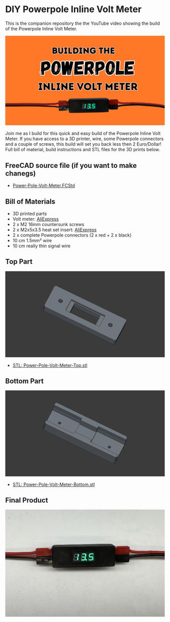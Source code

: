# DIY Powerpole Inline Volt Meter

This is the companion repository the the YouTube video showing the build of the Powerpole Inline Volt Meter.

[![](video-thumb.png)](https://youtu.be/NGh-YLduTzk)

Join me as I build for this quick and easy build of the Powerpole Inline Volt Meter. If you have access to a 3D printer, wire, some Powerpole connectors and a couple of screws, this build will set you back less then 2 Euro/Dollar! Full bill of material, build instructions and STL files for the 3D prints below.

## FreeCAD source file (if you want to make chanegs)

- [Power-Pole-Volt-Meter.FCStd](<Power-Pole-Volt-Meter.FCStd>)

## Bill of Materials

- 3D printed parts
- Volt meter: [AliExpress](https://www.aliexpress.com/item/1005006294207935.html)
- 2 x M2 16mm countersunk screws
- 2 x M2x5x3.5 heat set insert: [AliExpress](https://www.aliexpress.com/item/1005008808995931.html)
- 2 x complete Powerpole connectors (2 x red + 2 x black)
- 10 cm 1.5mm² wire
- 10 cm really thin signal wire

## Top Part

![](Power-Pole-Volt-Meter-Top.png)

- [STL: Power-Pole-Volt-Meter-Top.stl](<Power-Pole-Volt-Meter-Top.stl>)

## Bottom Part

![](Power-Pole-Volt-Meter-Bottom.png)

- [STL: Power-Pole-Volt-Meter-Bottom.stl](<Power-Pole-Volt-Meter-Bottom.stl>)

## Final Product

![](final-product.jpg)

